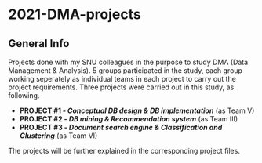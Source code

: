 # 2021-DMA-projects
## General Info
Projects done with my SNU colleagues in the purpose to study DMA (Data Management & Analysis). 5 groups participated in the study, each group working seperately as individual teams in each project to carry out the project requirements. Three projects were carried out in this study, as following.

- **PROJECT #1 - *Conceptual DB design & DB implementation*** (as Team V)  
- **PROJECT #2 - *DB mining & Recommendation system*** (as Team III)  
- **PROJECT #3 - *Document search engine & Classification and Clustering*** (as Team VI)  

The projects will be further explained in the corresponding project files.
